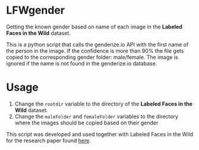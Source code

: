 LFWgender
=========

Getting the known gender based on name of each image in the **Labeled Faces in the Wild** dataset.

This is a python script that calls the genderize.io API with the first name of the person in the image. If the confidence is more than 90% the file gets copied to the corresponding gender folder: male/female.
The image is ignored if the name is not found in the genderize.io database.


Usage
=========

 1. Change the `rootdir` variable to the directory of the **Labeled
    Faces in the Wild** dataset.
 2. Change the `maleFolder` and `femaleFolder` variables to the directory where the images should be copied based on their gender



This script was developed and used together with Labeled Faces in the Wild for the research paper found [here](https://gupea.ub.gu.se/handle/2077/38856).
